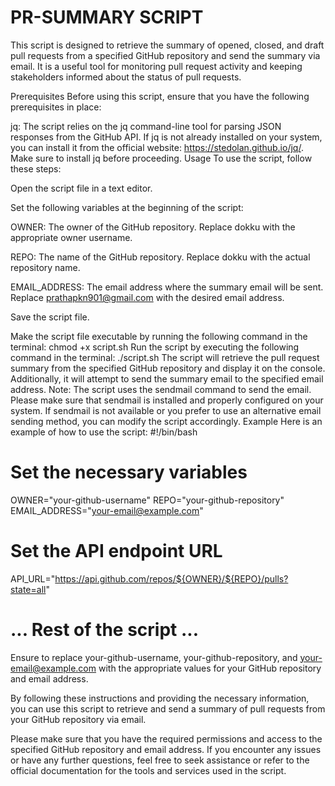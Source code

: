 # PR-SUMMARY SCRIPT
This script is designed to retrieve the summary of opened, closed, and draft pull requests from a specified GitHub repository and send the summary via email. It is a useful tool for monitoring pull request activity and keeping stakeholders informed about the status of pull requests.

Prerequisites
Before using this script, ensure that you have the following prerequisites in place:

jq: The script relies on the jq command-line tool for parsing JSON responses from the GitHub API. If jq is not already installed on your system, you can install it from the official website: https://stedolan.github.io/jq/. Make sure to install jq before proceeding.
Usage
To use the script, follow these steps:

Open the script file in a text editor.

Set the following variables at the beginning of the script:

OWNER: The owner of the GitHub repository. Replace dokku with the appropriate owner username.

REPO: The name of the GitHub repository. Replace dokku with the actual repository name.

EMAIL_ADDRESS: The email address where the summary email will be sent. Replace prathapkn901@gmail.com with the desired email address.

Save the script file.

Make the script file executable by running the following command in the terminal: chmod +x script.sh
Run the script by executing the following command in the terminal: ./script.sh
The script will retrieve the pull request summary from the specified GitHub repository and display it on the console. Additionally, it will attempt to send the summary email to the specified email address.
Note: The script uses the sendmail command to send the email. Please make sure that sendmail is installed and properly configured on your system. If sendmail is not available or you prefer to use an alternative email sending method, you can modify the script accordingly.
Example
Here is an example of how to use the script:
#!/bin/bash

# Set the necessary variables
OWNER="your-github-username"
REPO="your-github-repository"
EMAIL_ADDRESS="your-email@example.com"

# Set the API endpoint URL
API_URL="https://api.github.com/repos/${OWNER}/${REPO}/pulls?state=all"

# ... Rest of the script ...
Ensure to replace your-github-username, your-github-repository, and your-email@example.com with the appropriate values for your GitHub repository and email address.

By following these instructions and providing the necessary information, you can use this script to retrieve and send a summary of pull requests from your GitHub repository via email.

Please make sure that you have the required permissions and access to the specified GitHub repository and email address. If you encounter any issues or have any further questions, feel free to seek assistance or refer to the official documentation for the tools and services used in the script.
